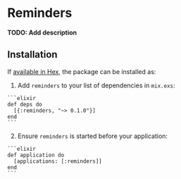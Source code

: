 # Reminders

**TODO: Add description**

## Installation

If [available in Hex](https://hex.pm/docs/publish), the package can be installed as:

  1. Add `reminders` to your list of dependencies in `mix.exs`:

    ```elixir
    def deps do
      [{:reminders, "~> 0.1.0"}]
    end
    ```

  2. Ensure `reminders` is started before your application:

    ```elixir
    def application do
      [applications: [:reminders]]
    end
    ```

